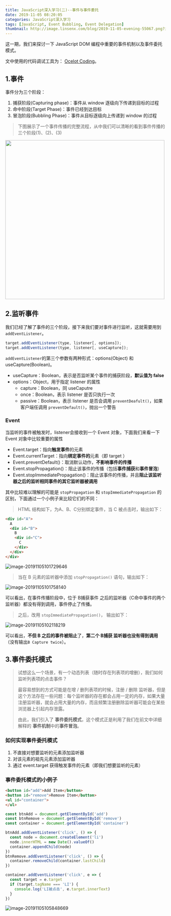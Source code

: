 ```yaml
---
title: JavaScript深入学习(二)--事件与事件委托
date: 2019-11-05 08:20:05
categories: JavaScript深入学习
tags: [JavaScript, Event Bubbling, Event Delegation]
thumbnail: http://image.linsenx.com/blog/2019-11-05-evening-55067.png?imageMogr2/format/webp/blur/1x0/quality/75%7Cimageslim
---
```


这一期，我们来探讨一下 JavaScript DOM 编程中重要的事件机制以及事件委托模式。

文中使用的代码调试工具为： [Ocelot Coding](https://github.com/NightCats/Ocelot-Coding/releases/tag/OcelotCoding)。

<!--more-->

##  1.事件

事件分为三个阶段：

1. 捕获阶段(Capturing phase)：事件从 window 逐级向下传递到目标的过程
2. 命中阶段(Target Phase)：事件已经到达目标
3. 冒泡阶段(Bubbling Phase)：事件从目标逐级向上传递到 window 的过程

> 下图展示了一个事件传播的完整流程，从中我们可以清晰的看到事件传播的三个阶段(1)、(2)、(3)

<img src="http://image.linsenx.com/blog/2019-11-05-8861DE12-EAD2-47A7-9E91-CF873824AF41.png" height="500" />

## 2.监听事件

我们已经了解了事件的三个阶段，接下来我们要对事件进行监听，这就需要用到 `addEventListener`。

```javascript
target.addEventListener(type, listener[, options]);
target.addEventListener(type, listener[, useCapture]);
```

`addEventListener`的第三个参数有两种形式：options(Object) 和 useCapture(Boolean)。

* useCapture：Boolean，表示是否监听某个事件的捕获阶段，**默认值为 false**
* options：Object，用于指定 listener 的属性
  * capture：Boolean，同 useCaputre
  * once：Boolean，表示 listener 是否只执行一次
  * passive：Boolean，表示 listener 是否会调用 `preventDeafult()`，如果客户端任调用 `preventDefault()`，抛出一个警告

### Event

当监听的事件被触发时，listener会接收到一个 Event 对象，下面我们来看一下 Event 对象中比较重要的属性

* Event.target：指向**触发事件**的元素
* Event.currentTarget：指向**绑定事件的**元素（即 target ）
* Event.preventDefault()：取消默认动作，**不影响事件的传播**
* Event.stopPropagation()：阻止该事件的传播（包括**事件捕获**和**事件冒泡**）
* Event.stopImmediatePropagation()：阻止该事件的传播，并且**阻止该监听器之后的监听相同事件的其它监听器被调用**

其中比较难以理解的可能是 `stopPropagation` 和 `stopImmediatePropagation` 的区别，下面通过一个小例子来比较它们的不同：

> HTML 结构如下，为A、B、C分别绑定事件，当 C 被点击时，输出如下：

```html
<div id="A">
  A
  <div id="B">
    B
    <div id="C">
      C
    </div>
  </div>
</div>
```

![image-20191105101729646](http://image.linsenx.com/blog/2019-11-05-021732.png)

> 当在 B 元素的监听器中添加 `stopPropagation()` 语句，输出如下：

![image-20191105101758140](http://image.linsenx.com/blog/2019-11-05-030433.png)

可以看出，在事件传播阶段中，位于 B捕获事件 之后的监听器（C命中事件的两个监听器）都没有得到调用，事件停止了传播。

> 之后，改用 `stopImmediatePropagation()`， 输出如下：

![image-20191105102118219](http://image.linsenx.com/blog/2019-11-05-030441.png)

可以看出，**不但 B 之后的事件被阻止**了，**第二个 B捕获 监听器也没有得到调用**（没有输出`B Capture twice`）。

## 3.事件委托模式

> 试想这么一个场景，有一个动态列表（随时存在列表项的增删），我们如何监听列表项的点击事件？
>
> 最容易想到的方式可能是在增 / 删列表项的时候，注册 / 删除 监听器，但是这个方法存在一些问题：每个监听器的存在都会占用一定的内存，如果大量注册监听器，就会占用大量的内存，而且频繁注册删除监听器可能会在某些浏览器上引起内存泄露。
>
> 由此，我们引入了 **事件委托模式**，这个模式正是利用了我们在前文中详细解释的 **事件机制**中的**事件冒泡**。

### 如何实现事件委托模式

1. 不直接对想要监听的元素添加监听器
2. 对该元素的祖先元素添加监听器
3. 通过 event.target 获得触发事件的元素（即我们想要监听的元素）

### 事件委托模式的小例子

```html
<button id="add">Add Item</button>
<button id="remove">Remove Item</button>
<ul id="container">
</ul>
```

```javascript
const btnAdd = document.getElementById('add')
const btnRemove = document.getElementById('remove')
const container = document.getElementById('container')

btnAdd.addEventListener('click', () => {
  const node = document.createElement('li')
  node.innerHTML = new Date().valueOf()
  container.appendChild(node)
})
btnRemove.addEventListener('click', () => {
  container.removeChild(container.lastChild)
})

container.addEventListener('click', e => {
  const target = e.target
  if (target.tagName === 'LI') {
    console.log('LI被点击', e.target.innerText)
  }
})
```



![image-20191105105848669](http://image.linsenx.com/blog/2019-11-05-030449.png)

